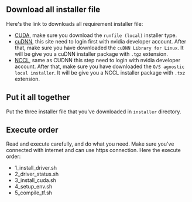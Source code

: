 ## Download all installer file

Here's the link to downloads all requirement installer file:

+ [CUDA](https://developer.nvidia.com/cuda-downloads), make sure you download the `runfile (local)` installer type.
+ [cuDNN](https://developer.nvidia.com/cudnn), this site need to login first with nvidia developer account. After that, make sure you have downloaded the `cuDNN Library for Linux`. It will be give you a cuDNN installer package with `.tgz` extension.
+ [NCCL](https://developer.nvidia.com/nccl/nccl-download), same as CUDNN this step need to login with nvidia developer account. After that, make sure you have downloaded the `O/S agnostic local installer`. It will be give you a NCCL installer package with `.txz` extension.

## Put it all together

Put the three installer file that you've downloaded in `installer` directory.

## Execute order

Read and execute carefully, and do what you need. Make sure you've connected with internet and can use https connection. Here the execute order:

+ 1_install_driver.sh
+ 2_driver_status.sh
+ 3_install_cuda.sh
+ 4_setup_env.sh
+ 5_compile_tf.sh
